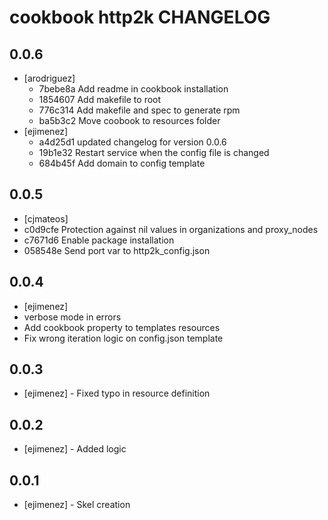 cookbook http2k CHANGELOG
==========================

0.0.6
-----
- [arodriguez]
  - 7bebe8a Add readme in cookbook installation
  - 1854607 Add makefile to root
  - 776c314 Add makefile and spec to generate rpm
  - ba5b3c2 Move coobook to resources folder
- [ejimenez]
  - a4d25d1 updated changelog for version 0.0.6
  - 19b1e32 Restart service when the config file is changed
  - 684b45f Add domain to config template

0.0.5
-----
- [cjmateos]
 - c0d9cfe Protection against nil values in organizations and proxy_nodes
 - c7671d6 Enable package installation
 - 058548e Send port var to http2k_config.json

0.0.4
-----
- [ejimenez]
 - verbose mode in errors
 - Add cookbook property to templates resources
 - Fix wrong iteration logic on config.json template

0.0.3
-----
- [ejimenez] - Fixed typo in resource definition

0.0.2
-----
- [ejimenez] - Added logic

0.0.1
-----
- [ejimenez] - Skel creation
